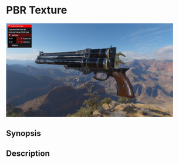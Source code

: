 # PBR Texture

<img src="../../screenshots/pbrtexture.jpg" height="256px">

## Synopsis


## Description
